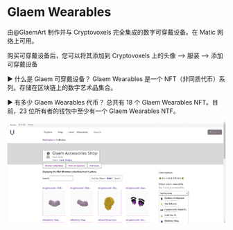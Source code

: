 # Glaem Wearables

由@GlaemArt 制作并与 Cryptovoxels 完全集成的数字可穿戴设备。在 Matic 网络上可用。

购买可穿戴设备后，您可以将其添加到 Cryptovoxels 上的头像
--> 服装 --> 添加可穿戴设备

▶ 什么是 Glaem 可穿戴设备？
Glaem Wearables 是一个 NFT（非同质代币）系列。存储在区块链上的数字艺术品集合。

▶ 有多少 Glaem Wearables 代币？
总共有 18 个 Glaem Wearables NFT。目前，23 位所有者的钱包中至少有一个 Glaem Wearables NTF。

![nft](32134132313.png)
